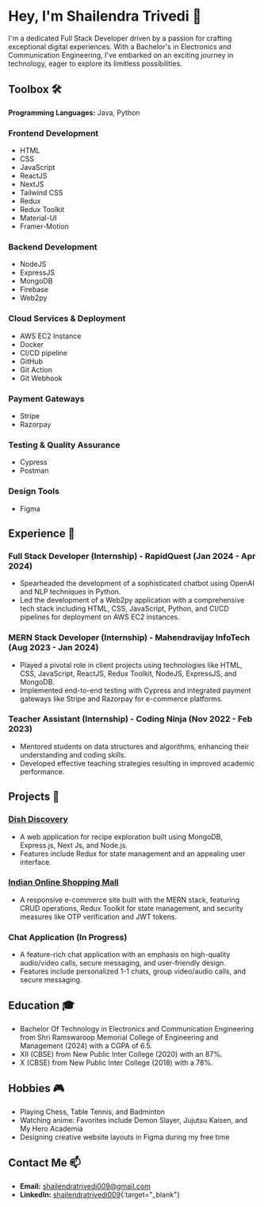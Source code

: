 # Hey, I'm Shailendra Trivedi 👋

I'm a dedicated Full Stack Developer driven by a passion for crafting exceptional digital experiences. With a Bachelor's in Electronics and Communication Engineering, I've embarked on an exciting journey in technology, eager to explore its limitless possibilities. 

## Toolbox 🛠️

**Programming Languages:** Java, Python

### Frontend Development
- HTML
- CSS
- JavaScript
- ReactJS
- NextJS
- Tailwind CSS
- Redux
- Redux Toolkit
- Material-UI
- Framer-Motion

### Backend Development
- NodeJS
- ExpressJS
- MongoDB
- Firebase
- Web2py

### Cloud Services & Deployment
- AWS EC2 Instance
- Docker
- CI/CD pipeline
- GitHub
- Git Action
- Git Webhook

### Payment Gateways
- Stripe
- Razorpay

### Testing & Quality Assurance
- Cypress
- Postman

### Design Tools
- Figma

## Experience 💼

### Full Stack Developer (Internship) - RapidQuest (Jan 2024 - Apr 2024)
- Spearheaded the development of a sophisticated chatbot using OpenAI and NLP techniques in Python.
- Led the development of a Web2py application with a comprehensive tech stack including HTML, CSS, JavaScript, Python, and CI/CD pipelines for deployment on AWS EC2 instances.

### MERN Stack Developer (Internship) - Mahendravijay InfoTech (Aug 2023 - Jan 2024)
- Played a pivotal role in client projects using technologies like HTML, CSS, JavaScript, ReactJS, Redux Toolkit, NodeJS, ExpressJS, and MongoDB.
- Implemented end-to-end testing with Cypress and integrated payment gateways like Stripe and Razorpay for e-commerce platforms.

### Teacher Assistant (Internship) - Coding Ninja (Nov 2022 - Feb 2023)
- Mentored students on data structures and algorithms, enhancing their understanding and coding skills.
- Developed effective teaching strategies resulting in improved academic performance.

## Projects 🚀

### [Dish Discovery](https://new-dish-discovery.vercel.app/) 
- A web application for recipe exploration built using MongoDB, Express.js, Next Js, and Node.js. 
- Features include Redux for state management and an appealing user interface.

### [Indian Online Shopping Mall](https://iosm.netlify.app/)
- A responsive e-commerce site built with the MERN stack, featuring CRUD operations, Redux Toolkit for state management, and security measures like OTP verification and JWT tokens.

### Chat Application (In Progress)
- A feature-rich chat application with an emphasis on high-quality audio/video calls, secure messaging, and user-friendly design. 
- Features include personalized 1-1 chats, group video/audio calls, and secure messaging.

## Education 🎓

- Bachelor Of Technology in Electronics and Communication Engineering from Shri Ramswaroop Memorial College of Engineering and Management (2024) with a CGPA of 6.5.
- XII (CBSE) from New Public Inter College (2020) with an 87%.
- X (CBSE) from New Public Inter College (2018) with a 78%.

## Hobbies 🎮

- Playing Chess, Table Tennis, and Badminton
- Watching anime: Favorites include Demon Slayer, Jujutsu Kaisen, and My Hero Academia
- Designing creative website layouts in Figma during my free time

## Contact Me 📫

- **Email:** shailendratrivedi009@gmail.com
- **LinkedIn:** [shailendratrivedi009](https://www.linkedin.com/in/shailendratrivedi009/){:target="_blank"}

